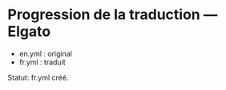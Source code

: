 # Progression de la traduction — Elgato

- en.yml : original
- fr.yml : traduit

Statut: fr.yml créé.
